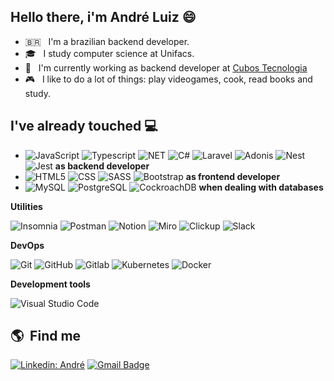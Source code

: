 ## Hello there, i'm André Luiz 😄

- 🇧🇷 &nbsp; I'm a brazilian backend developer.
- 🎓 &nbsp; I study computer science at Unifacs.
- 💼 &nbsp; I'm currently working as backend developer at [Cubos Tecnologia](https://cubos.io)
- 🎮 &nbsp; I like to do a lot of things: play videogames, cook, read books and study.

## I've already touched 💻

  - ![JavaScript](https://img.shields.io/badge/-JavaScript-333333?style=flat&logo=javascript) ![Typescript](https://img.shields.io/badge/-Typescript-333333?style=flat&logo=typescript) ![NET](https://img.shields.io/badge/-.NET-333333?style=flat&logo=dotnet) ![C#](https://img.shields.io/badge/-CSharp-333333?style=flat&logo=csharp) ![Laravel](https://img.shields.io/badge/-Laravel-333333?style=flat&logo=laravel) ![Adonis](https://img.shields.io/badge/-Adonis-333333?style=flat&logo=adonisjs) ![Nest](https://img.shields.io/badge/-Nest-333333?style=flat&logo=nestjs) ![Jest](https://img.shields.io/badge/-Jest-333333?style=flat&logo=jest) **as backend developer**
  - ![HTML5](https://img.shields.io/badge/-HTML5-333333?style=flat&logo=HTML5) ![CSS](https://img.shields.io/badge/-CSS-333333?style=flat&logo=CSS3&logoColor=1572B6) ![SASS](https://img.shields.io/badge/-CSS-333333?style=flat&logo=CSS3&logoColor=1572B6) ![Bootstrap](https://img.shields.io/badge/-Sass-333333?style=flat&logo=sass&logoColor=1572B6) **as frontend developer**
  - ![MySQL](https://img.shields.io/badge/-MySQL-333333?style=flat&logo=mysql) ![PostgreSQL](https://img.shields.io/badge/-PostgreSQL-333333?style=flat&logo=postgresql) ![CockroachDB](https://img.shields.io/badge/-CockroachDB-333333?style=flat&logo=cockroachdb) **when dealing with databases**

**Utilities**

  ![Insomnia](https://img.shields.io/badge/-Insomnia-333333?style=flat&logo=insomnia)
  ![Postman](https://img.shields.io/badge/-Postman-333333?style=flat&logo=postman)
  ![Notion](https://img.shields.io/badge/-Notion-333333?style=flat&logo=notion)
  ![Miro](https://img.shields.io/badge/-Miro-333333?style=flat&logo=miro)
  ![Clickup](https://img.shields.io/badge/-Clickup-333333?style=flat&logo=clickup)
  ![Slack](https://img.shields.io/badge/-Slack-333333?style=flat&logo=slack)

**DevOps**

  ![Git](https://img.shields.io/badge/-Git-333333?style=flat&logo=git)
  ![GitHub](https://img.shields.io/badge/-GitHub-333333?style=flat&logo=github)
  ![Gitlab](https://img.shields.io/badge/-GitLab-333333?style=flat&logo=gitlab)
  ![Kubernetes](https://img.shields.io/badge/-Kubernetes-333333?style=flat&logo=kubernetes)
  ![Docker](https://img.shields.io/badge/-Docker-333333?style=flat&logo=docker)

**Development tools**

  ![Visual Studio Code](https://img.shields.io/badge/-Visual%20Studio%20Code-333333?style=flat&logo=visual-studio-code&logoColor=007ACC)

## :earth_americas: &nbsp;Find me

[![Linkedin: André](https://img.shields.io/badge/-connect-blue?style=flat-square&logo=Linkedin&logoColor=white&https://www.linkedin.com/in/andreluizsgf/)](https://www.linkedin.com/in/andreluizsgf/)
[![Gmail Badge](https://img.shields.io/badge/-andreluizsgf@email.com-006bed?style=flat-square&logo=Gmail&logoColor=white&link=mailto:andreluizsgf@gmail.com)](mailto:andreluizsgf@gmail.com)

